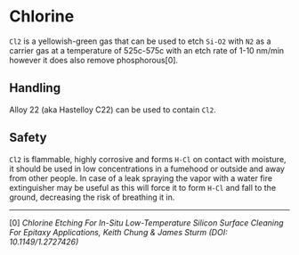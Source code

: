 Chlorine
==  
`Cl2` is a yellowish-green gas that can be used to etch `Si-O2` with `N2` as a carrier gas at a temperature of 525c-575c with an etch rate of 1-10 nm/min however it does also remove phosphorous[0].  

## Handling
Alloy 22 (aka Hastelloy C22) can be used to contain `Cl2`.

## Safety
`Cl2` is flammable, highly corrosive and forms `H-Cl` on contact with moisture, it should be used in low concentrations in a fumehood or outside and away from other people. In case of a leak spraying the vapor with a water fire extinguisher may be useful as this will force it to form `H-Cl` and fall to the ground, decreasing the risk of breathing it in.

---
[0] *Chlorine Etching For In-Situ Low-Temperature Silicon Surface Cleaning For Epitaxy Applications, Keith Chung & James Sturm (DOI: 10.1149/1.2727426)*
